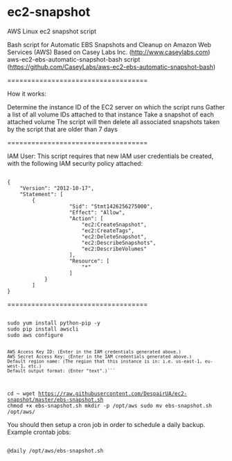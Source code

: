 # ec2-snapshot
AWS Linux ec2 snapshot script

Bash script for Automatic EBS Snapshots and Cleanup on Amazon Web Services (AWS)
Based on Casey Labs Inc. (http://www.caseylabs.com) aws-ec2-ebs-automatic-snapshot-bash script (https://github.com/CaseyLabs/aws-ec2-ebs-automatic-snapshot-bash)

===================================

How it works: 

Determine the instance ID of the EC2 server on which the script runs
Gather a list of all volume IDs attached to that instance
Take a snapshot of each attached volume
The script will then delete all associated snapshots taken by the script that are older than 7 days

===================================

IAM User: This script requires that new IAM user credentials be created, with the following IAM security policy attached:

<code>
{
	"Version": "2012-10-17",
	"Statement": [
		{
            		"Sid": "Stmt1426256275000",
            		"Effect": "Allow",
            		"Action": [
                		"ec2:CreateSnapshot",
                		"ec2:CreateTags",
                		"ec2:DeleteSnapshot",
                		"ec2:DescribeSnapshots",
                		"ec2:DescribeVolumes"
            		],
            		"Resource": [
                		"*"
            		]
        	}
    	]
}
</code>

===================================

<code>
sudo yum install python-pip -y
sudo pip install awscli
sudo aws configure

	AWS Access Key ID: (Enter in the IAM credentials generated above.)
	AWS Secret Access Key: (Enter in the IAM credentials generated above.)
	Default region name: (The region that this instance is in: i.e. us-east-1, eu-west-1, etc.)
	Default output format: (Enter "text".)```

cd ~
wget https://raw.githubusercontent.com/DespairUA/ec2-snapshot/master/ebs-snapshot.sh
chmod +x ebs-snapshot.sh
mkdir -p /opt/aws
sudo mv ebs-snapshot.sh /opt/aws/
</code>

You should then setup a cron job in order to schedule a daily backup. Example crontab jobs:

<code>
@daily /opt/aws/ebs-snapshot.sh
</code>
